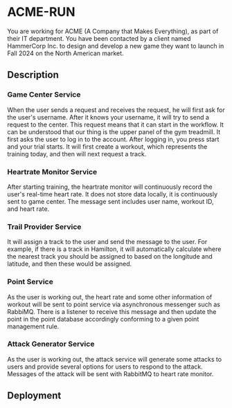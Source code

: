 # ACME-RUN
You are working for ACME (A Company that Makes Everything), as part of their IT department. You have been contacted by a client named HammerCorp Inc. to design and develop a new game they want to launch in Fall 2024 on the North American market. 

## Description
### Game Center Service
When the user sends a request and receives the request, he will first ask for the user's username. After it knows your username, it will try to send a request to the center. This request means that it can start in the workflow. It can be understood that our thing is the upper panel of the gym treadmill. It first asks the user to log in to the account. After logging in, you press start and your trial starts. It will first create a workout, which represents the training today, and then will next request a track. 

### Heartrate Monitor Service
After starting training, the heartrate monitor will continuously record the user's real-time heart rate. It does not store data locally, it is continuously sent to game center. The message sent includes user name, workout ID, and heart rate.

### Trail Provider Service
It will assign a track to the user and send the message to the user. For example, if there is a track in Hamilton, it will automatically calculate where the nearest track you should be assigned to based on the longitude and latitude, and then these would be assigned.

### Point Service
As the user is working out, the heart rate and some other information of workout will be sent to point service via asynchronous messenger such as RabbiMQ. There is a listener to receive this message and then update the point in the point database accordingly conforming to a given point management rule.

### Attack Generator Service
As the user is working out, the attack service will generate some attacks to users and provide several options for users to respond to the attack. Messages of the attack will be sent with RabbitMQ to heart rate monitor.

## Deployment


